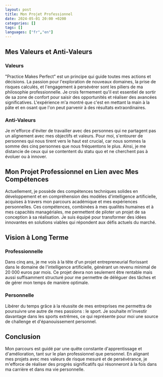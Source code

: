 ```yaml
---
layout: post
title: Mon Projet Professionnel
date: 2024-05-01 20:00 +0200
categories: []
tags: []
languages: ["fr","en"]
---
```


## Mes Valeurs et Anti-Valeurs

### Valeurs
"Practice Makes Perfect" est un principe qui guide toutes mes actions et décisions. La passion pour l'exploration de nouveaux domaines, la prise de risques calculés, et l'engagement à persévérer sont les piliers de ma philosophie professionnelle. Je crois fermement qu'il est essentiel de sortir de sa zone de confort pour saisir des opportunités et réaliser des avancées significatives. L'expérience m'a montré que c'est en mettant la main à la pâte et en osant que l'on peut parvenir à des résultats extraordinaires.

### Anti-Valeurs
Je m'efforce d'éviter de travailler avec des personnes qui ne partagent pas un alignement avec mes objectifs et valeurs. Pour moi, s'entourer de personnes qui nous tirent vers le haut est crucial, car nous sommes la somme des cinq personnes que nous fréquentons le plus. Ainsi, je me distancie de ceux qui se contentent du statu quo et ne cherchent pas à évoluer ou à innover.

## Mon Projet Professionnel en Lien avec Mes Compétences

Actuellement, je possède des compétences techniques solides en développement et en compréhension des modèles d'intelligence artificielle, acquises à travers mon parcours académique et mes expériences personnelles. Ces compétences, combinées à mes qualités humaines et à mes capacités managériales, me permettent de piloter un projet de sa conception à sa réalisation. Je suis équipé pour transformer des idées innovantes en solutions viables qui répondent aux défis actuels du marché.

## Vision à Long Terme

### Professionnelle
Dans cinq ans, je me vois à la tête d'un projet entrepreneurial florissant dans le domaine de l'intelligence artificielle, générant un revenu minimal de 20 000 euros par mois. Ce projet devra non seulement être rentable mais aussi suffisamment structuré pour me permettre de déléguer des tâches et de gérer mon temps de manière optimale.

### Personnelle
Libérer du temps grâce à la réussite de mes entreprises me permettra de poursuivre une autre de mes passions : le sport. Je souhaite m'investir davantage dans les sports extrêmes, ce qui représente pour moi une source de challenge et d'épanouissement personnel.

## Conclusion

Mon parcours est guidé par une quête constante d'apprentissage et d'amélioration, tant sur le plan professionnel que personnel. En alignant mes projets avec mes valeurs de risque mesuré et de persévérance, je m'efforce de réaliser des progrès significatifs qui résonneront à la fois dans ma carrière et dans ma vie personnelle.
